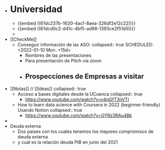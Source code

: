- # Universidad
	- {{embed ((61dc237b-1620-4acf-8aea-326df2e12c22))}}
	- {{embed ((61dcd0c2-d41c-4bf5-ad98-1393ce2f51d5))}}
	-
- [[CheckMe]]
	- Conseguir información de las ASO:
	  collapsed:: true
	  SCHEDULED: <2022-01-10 Mon .+15d>
		- Nombres de las presentaciones
		- Para presentación de Pitch vía zoom
		- Prospecciones de Empresas a visitar
			-
- [[Notas]] // [[Ideas]]
  collapsed:: true
	- Acceso a bases digitales desde la UCuenca
	  collapsed:: true
		- https://www.youtube.com/watch?v=v4qGfT3nVTI
	- How to learn data science with Coursera in 2022 (beginner-friendly) Usando Notion
	  collapsed:: true
		- https://www.youtube.com/watch?v=GYRz3RAu4Bk
-
- Deuda externa
	- Dos paises con los cuales tenemos los mayores compromisos de deuda externa
	- y cual es la relación deuda PIB en junio del 2021